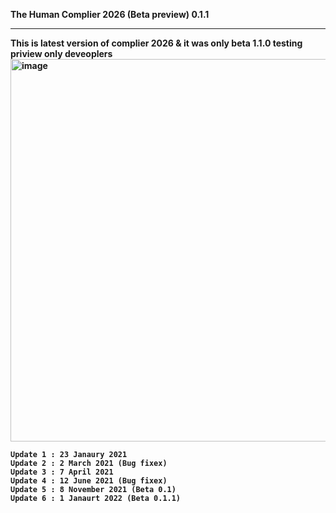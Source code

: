 <B>The Human Complier 2026 (Beta preview) 0.1.1<B><hr>
This is latest version of complier 2026 & it was only beta 1.1.0 testing priview only deveoplers
<img width="1366" height="612" alt="image" src="https://github.com/user-attachments/assets/726f3978-9cad-4d1e-ac4f-26b85a32327e" />


```
Update 1 : 23 Janaury 2021
Update 2 : 2 March 2021 (Bug fixex)
Update 3 : 7 April 2021
Update 4 : 12 June 2021 (Bug fixex)
Update 5 : 8 November 2021 (Beta 0.1)
Update 6 : 1 Janaurt 2022 (Beta 0.1.1)
```
